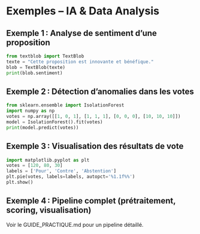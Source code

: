# Exemples – IA & Data Analysis

## Exemple 1 : Analyse de sentiment d’une proposition
```python
from textblob import TextBlob
texte = "Cette proposition est innovante et bénéfique."
blob = TextBlob(texte)
print(blob.sentiment)
```

## Exemple 2 : Détection d’anomalies dans les votes
```python
from sklearn.ensemble import IsolationForest
import numpy as np
votes = np.array([[1, 0, 1], [1, 1, 1], [0, 0, 0], [10, 10, 10]])
model = IsolationForest().fit(votes)
print(model.predict(votes))
```

## Exemple 3 : Visualisation des résultats de vote
```python
import matplotlib.pyplot as plt
votes = [120, 80, 30]
labels = ['Pour', 'Contre', 'Abstention']
plt.pie(votes, labels=labels, autopct='%1.1f%%')
plt.show()
```

## Exemple 4 : Pipeline complet (prétraitement, scoring, visualisation)
Voir le GUIDE_PRACTIQUE.md pour un pipeline détaillé.
